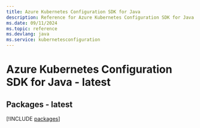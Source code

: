 ```yaml
---
title: Azure Kubernetes Configuration SDK for Java
description: Reference for Azure Kubernetes Configuration SDK for Java
ms.date: 09/11/2024
ms.topic: reference
ms.devlang: java
ms.service: kubernetesconfiguration
---
```

# Azure Kubernetes Configuration SDK for Java - latest
## Packages - latest
[!INCLUDE [packages](kubernetes-configuration-index.md)]